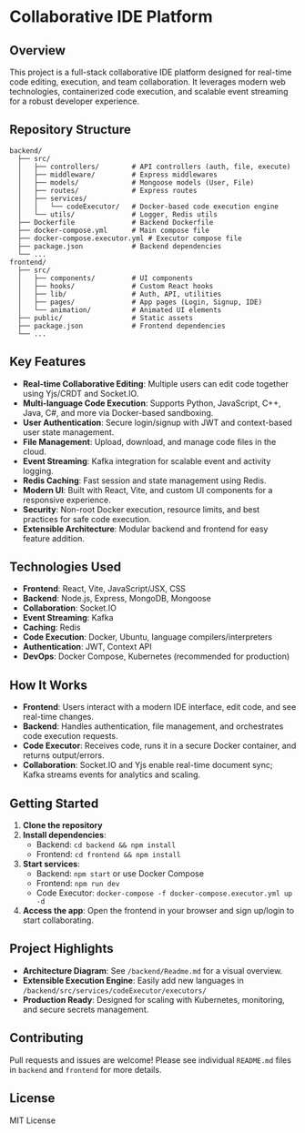 # Collaborative IDE Platform

## Overview
This project is a full-stack collaborative IDE platform designed for real-time code editing, execution, and team collaboration. It leverages modern web technologies, containerized code execution, and scalable event streaming for a robust developer experience.

## Repository Structure
```
backend/
  ├── src/
  │   ├── controllers/        # API controllers (auth, file, execute)
  │   ├── middleware/         # Express middlewares
  │   ├── models/             # Mongoose models (User, File)
  │   ├── routes/             # Express routes
  │   ├── services/
  │   │   └── codeExecutor/   # Docker-based code execution engine
  │   └── utils/              # Logger, Redis utils
  ├── Dockerfile              # Backend Dockerfile
  ├── docker-compose.yml      # Main compose file
  ├── docker-compose.executor.yml # Executor compose file
  ├── package.json            # Backend dependencies
  └── ...
frontend/
  ├── src/
  │   ├── components/         # UI components
  │   ├── hooks/              # Custom React hooks
  │   ├── lib/                # Auth, API, utilities
  │   ├── pages/              # App pages (Login, Signup, IDE)
  │   └── animation/          # Animated UI elements
  ├── public/                 # Static assets
  ├── package.json            # Frontend dependencies
  └── ...
```

## Key Features
- **Real-time Collaborative Editing**: Multiple users can edit code together using Yjs/CRDT and Socket.IO.
- **Multi-language Code Execution**: Supports Python, JavaScript, C++, Java, C#, and more via Docker-based sandboxing.
- **User Authentication**: Secure login/signup with JWT and context-based user state management.
- **File Management**: Upload, download, and manage code files in the cloud.
- **Event Streaming**: Kafka integration for scalable event and activity logging.
- **Redis Caching**: Fast session and state management using Redis.
- **Modern UI**: Built with React, Vite, and custom UI components for a responsive experience.
- **Security**: Non-root Docker execution, resource limits, and best practices for safe code execution.
- **Extensible Architecture**: Modular backend and frontend for easy feature addition.

## Technologies Used
- **Frontend**: React, Vite, JavaScript/JSX, CSS
- **Backend**: Node.js, Express, MongoDB, Mongoose
- **Collaboration**: Socket.IO
- **Event Streaming**: Kafka
- **Caching**: Redis
- **Code Execution**: Docker, Ubuntu, language compilers/interpreters
- **Authentication**: JWT, Context API
- **DevOps**: Docker Compose, Kubernetes (recommended for production)

## How It Works
- **Frontend**: Users interact with a modern IDE interface, edit code, and see real-time changes.
- **Backend**: Handles authentication, file management, and orchestrates code execution requests.
- **Code Executor**: Receives code, runs it in a secure Docker container, and returns output/errors.
- **Collaboration**: Socket.IO and Yjs enable real-time document sync; Kafka streams events for analytics and scaling.

## Getting Started
1. **Clone the repository**
2. **Install dependencies**:
   - Backend: `cd backend && npm install`
   - Frontend: `cd frontend && npm install`
3. **Start services**:
   - Backend: `npm start` or use Docker Compose
   - Frontend: `npm run dev`
   - Code Executor: `docker-compose -f docker-compose.executor.yml up -d`
4. **Access the app**: Open the frontend in your browser and sign up/login to start collaborating.

## Project Highlights
- **Architecture Diagram**: See `/backend/Readme.md` for a visual overview.
- **Extensible Execution Engine**: Easily add new languages in `/backend/src/services/codeExecutor/executors/`
- **Production Ready**: Designed for scaling with Kubernetes, monitoring, and secure secrets management.

## Contributing
Pull requests and issues are welcome! Please see individual `README.md` files in `backend` and `frontend` for more details.

## License
MIT License
